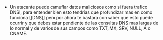- Un atacante puede camuflar datos maliciosos como si fuera trafico DNS!, para entender bien esto tendrías que profundizar mas en como funciona [[DNS]] pero por ahora te bastara con saber que esto puede ocurrir y que debes estar pendiente de las consultas DNS mas largas de lo normal y de varios de sus campos como TXT, MX, SRV, NULL, A o CNAME.
